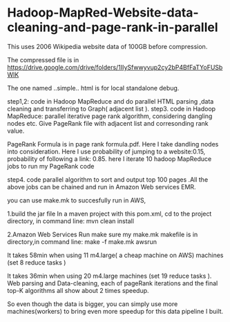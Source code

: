 # Hadoop-MapRed-Website-data-cleaning-and-page-rank-in-parallel


This uses 2006 Wikipedia website data of 100GB before compression. 

The compressed file is in https://drive.google.com/drive/folders/1IIySfwwyvup2cy2bP4BfFaTYoFUSbWlK

The one named ..simple.. html is for local standalone debug.

step1,2: code in Hadoop MapReduce and do parallel HTML parsing ,data cleaning and transferring to Graph( adjacent list ).
step3. code in Hadoop MapReduce: parallel iterative page rank algorithm, considering dangling nodes etc. Give PageRank file with adjacent list and corresonding rank value.

PageRank Formula is in page rank formula.pdf.
Here I take  dandling nodes into consideration.
Here I use probability of jumping to a website:0.15, probability of following a link: 0.85.
here I iterate 10 hadoop MapReduce jobs to run my PageRank code

step4. code parallel algorithm to sort and output top 100 pages .All the above jobs can be chained and run in Amazon Web services EMR.

you can use make.mk to succesfully run in AWS, 

1.build the jar file
In a maven project with this pom.xml, cd to the project directory,  in command line: mvn clean install 

2.Amazon Web Services Run
make sure my make.mk makefile is in directory,in command line: make -f make.mk awsrun

It takes 58min when using 11  m4.large( a cheap machine on AWS)  machines (set 8 reduce tasks )

It takes 36min when using 20 m4.large machines (set 19 reduce tasks ).
Web parsing and Data-cleaning, each of pageRank iterations and the final top-K algorithms all show about 2 times speedup.

So even though the data is bigger, you can simply use more machines(workers) to bring even more speedup for this data pipeline I built. 

